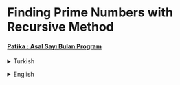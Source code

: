 # Finding Prime Numbers with Recursive Method
#### [Patika : Asal Sayı Bulan Program](https://app.patika.dev/moduller/java101/odev-recursive-prime)
<details><summary>Turkish</summary>
<p>

# Ödev
## Java 101 - Metodlar - Recursive Method ile Asal Sayı Bulma
Java dilinde "Recursive" metot kullanarak, kullanıcıdan alınan sayının "Asal" sayı olup olmadığını bulan programı yazın.

### Senaryo 
- `Senaryo :`  

        Sayı Giriniz : 22
        22 sayısı ASAL değildir !

        Sayı Giriniz : 2
        2 sayısı ASALDIR !

        Sayı Giriniz : 39
        39 sayısı ASAL değildir !

        Sayı Giriniz : 17
        17 sayısı ASALDIR !


</p>

</details>

<p>
</p>  

 <details><summary>English</summary>
  <p>

  </p>

<p align="center">
  <img width="600" height="300" src="https://github.com/aykutcihansevim/PatikaDev/blob/main/images/workinprogress.png?raw=true">
  <img width="600" height="300" src="https://github.com/aykutcihansevim/PatikaDev/blob/main/images/underconscontentwillbe.png?raw=true">
</p>

</details>

